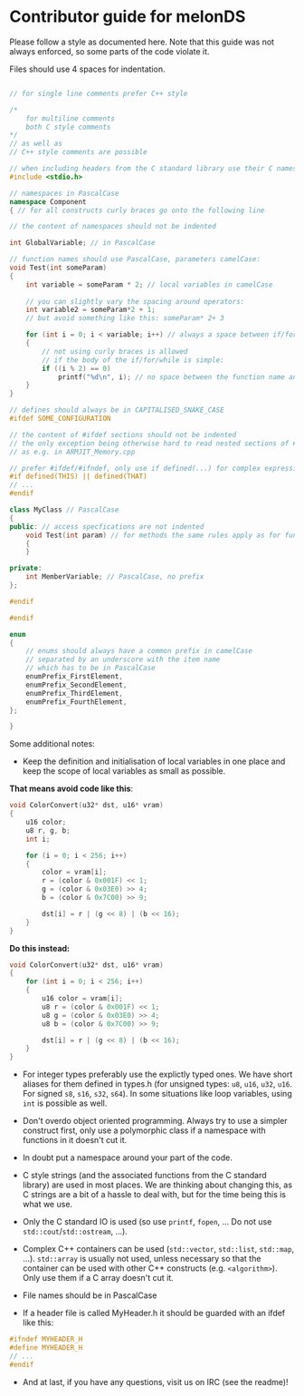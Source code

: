 # Contributor guide for melonDS

Please follow a style as documented here. Note that this guide was not always enforced, so some parts of the code violate it.

Files should use 4 spaces for indentation.

```c++

// for single line comments prefer C++ style

/*
    for multiline comments
    both C style comments
*/
// as well as
// C++ style comments are possible

// when including headers from the C standard library use their C names (so don't use cstdio/cstring, ...)
#include <stdio.h>

// namespaces in PascalCase
namespace Component
{ // for all constructs curly braces go onto the following line

// the content of namespaces should not be indented

int GlobalVariable; // in PascalCase

// function names should use PascalCase, parameters camelCase:
void Test(int someParam)
{
    int variable = someParam * 2; // local variables in camelCase
    
    // you can slightly vary the spacing around operators:
    int variable2 = someParam*2 + 1;
    // but avoid something like this: someParam* 2+ 3

    for (int i = 0; i < variable; i++) // always a space between if/for/while and the braces
    {
        // not using curly braces is allowed
        // if the body of the if/for/while is simple:
        if ((i % 2) == 0)
            printf("%d\n", i); // no space between the function name and the braces
    }
}

// defines should always be in CAPITALISED_SNAKE_CASE
#ifdef SOME_CONFIGURATION

// the content of #ifdef sections should not be indented
// the only exception being otherwise hard to read nested sections of #ifdef/#if/#defines
// as e.g. in ARMJIT_Memory.cpp

// prefer #ifdef/#ifndef, only use if defined(...) for complex expressions like this:
#if defined(THIS) || defined(THAT)
// ...
#endif

class MyClass // PascalCase
{
public: // access specfications are not indented
    void Test(int param) // for methods the same rules apply as for functions
    {
    }

private:
    int MemberVariable; // PascalCase, no prefix
};

#endif

#endif

enum
{
    // enums should always have a common prefix in camelCase
    // separated by an underscore with the item name
    // which has to be in PascalCase
    enumPrefix_FirstElement,
    enumPrefix_SecondElement,
    enumPrefix_ThirdElement,
    enumPrefix_FourthElement,
};

}

```

Some additional notes:

* Keep the definition and initialisation of local variables in one place and keep the scope of local variables as small as possible.

**That means avoid code like this**:
```cpp
void ColorConvert(u32* dst, u16* vram)
{
    u16 color;
    u8 r, g, b;
    int i;

    for (i = 0; i < 256; i++)
    {
        color = vram[i];
        r = (color & 0x001F) << 1;
        g = (color & 0x03E0) >> 4;
        b = (color & 0x7C00) >> 9;

        dst[i] = r | (g << 8) | (b << 16);
    }
}
```

**Do this instead:**
```cpp
void ColorConvert(u32* dst, u16* vram)
{
    for (int i = 0; i < 256; i++)
    {
        u16 color = vram[i];
        u8 r = (color & 0x001F) << 1;
        u8 g = (color & 0x03E0) >> 4;
        u8 b = (color & 0x7C00) >> 9;

        dst[i] = r | (g << 8) | (b << 16);
    }
}
```

* For integer types preferably use the explictly typed ones. We have short aliases for them defined in types.h (for unsigned types: `u8`, `u16`, `u32`, `u16`. For signed `s8`, `s16`, `s32`, `s64`). In some situations like loop variables, using `int` is possible as well.
* Don't overdo object oriented programming. Always try to use a simpler construct first, only use a polymorphic class if a namespace with functions in it doesn't cut it.

* In doubt put a namespace around your part of the code.

* C style strings (and the associated functions from the C standard library) are used in most places. We are thinking about changing this, as C strings are a bit of a hassle to deal with, but for the time being this is what we use.

* Only the C standard IO is used (so use `printf`, `fopen`, … Do not use `std::cout`/`std::ostream`, …).

* Complex C++ containers can be used (`std::vector`, `std::list`, `std::map`, …). `std::array` is usually not used, unless necessary so that the container can be used with other C++ constructs (e.g. `<algorithm>`). Only use them if a C array doesn't cut it.

* File names should be in PascalCase

* If a header file is called MyHeader.h it should be guarded with an ifdef like this:
```cpp
#ifndef MYHEADER_H
#define MYHEADER_H
// ...
#endif
```

* And at last, if you have any questions, visit us on IRC (see the readme)!
